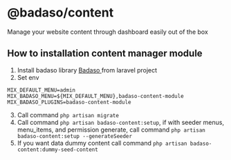 # @badaso/content
Manage your website content through dashboard easily out of the box

## How to installation content manager module
1. Install badaso library <a href="https://badaso-docs.uatech.co.id/docs/en/getting-started/installation/" target="blank"> Badaso </a> from laravel project
2. Set env
```
MIX_DEFAULT_MENU=admin
MIX_BADASO_MENU=${MIX_DEFAULT_MENU},badaso-content-module
MIX_BADASO_PLUGINS=badaso-content-module
```
3. Call command `php artisan migrate`
4. Call command `php artisan badaso-content:setup`, if with seeder menus, menu_items, and permission generate, call command `php artisan badaso-content:setup --generateSeeder`
5. If you want data dummy content call command `php artisan badaso-content:dummy-seed-content`
